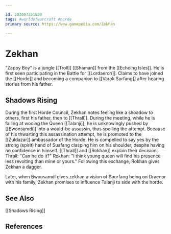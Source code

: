 ```yaml
---

id: 202007251529
tags: #worldofwarcraft #horde
primary source: https://wow.gamepedia.com/Zekhan

---
```


# Zekhan
"Zappy Boy" is a jungle [[Troll]] [[Shaman]] from the [[Echoing Isles]]. He is first seen participating in the Battle for [[Lordaeron]]. Claims to have joined the [[Horde]] and becoming a companion to [[Varok Surfang]] after hearing stories from his father.

## Shadows Rising
During the first Horde Council, Zekhan notes feeling like a shoadow to others, first his father, then to [[Thrall]]. During the meeting, while he is failing at wooing the Queen [[Talanji]], he is unknowingly pushed by [[Bwonsamdi]] into a would-be assassin, thus spoiling the attempt.
Because of his thwarting this assassination attempt, he is promoted to the [[Zuldazar]] ambassador of the Horde. He is compelled to say yes by the strong (spirit) hand of Suafang clasping him on his shoulder, despite having no confidence in himself.
[[Thrall]] and [[Rokhan]] explain their decision:
	Thrall: "Can he do it?"
    Rokhan: "I think young queen will find his presence less revolting than mine or yours."
Following this exchange, Rokhan gives Zekhan a dagger.

Later, when Bwonsamdi gives zekhan a vision of Saurfang being on Draenor with his family, Zekhan promises to influence Talanji to side with the horde. 

## See Also
[[Shadows Rising]]

## References

